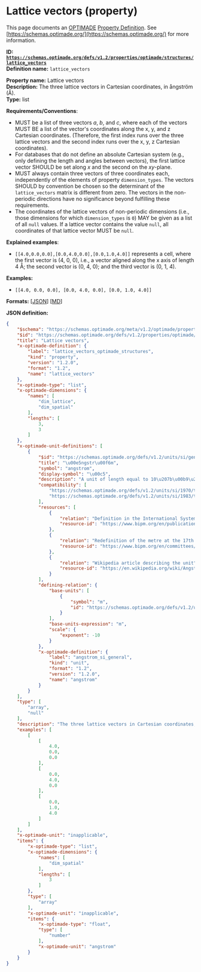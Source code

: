 # Lattice vectors (property)

This page documents an [OPTIMADE](https://www.optimade.org/) [Property Definition](https://schemas.optimade.org/#definitions). See [https://schemas.optimade.org/](https://schemas.optimade.org/) for more information.

**ID: [`https://schemas.optimade.org/defs/v1.2/properties/optimade/structures/lattice_vectors`](https://schemas.optimade.org/defs/v1.2/properties/optimade/structures/lattice_vectors.md)**  
**Definition name:** `lattice_vectors`

**Property name:** Lattice vectors  
**Description:** The three lattice vectors in Cartesian coordinates, in ångström (Å).  
**Type:** list  

**Requirements/Conventions**:

- MUST be a list of three vectors *a*, *b*, and *c*, where each of the vectors MUST BE a list of the vector's coordinates along the x, y, and z Cartesian coordinates.
  (Therefore, the first index runs over the three lattice vectors and the second index runs over the x, y, z Cartesian coordinates).
- For databases that do not define an absolute Cartesian system (e.g., only defining the length and angles between vectors), the first lattice vector SHOULD be set along *x* and the second on the *xy*-plane.
- MUST always contain three vectors of three coordinates each, independently of the elements of property `dimension_types`.
  The vectors SHOULD by convention be chosen so the determinant of the `lattice_vectors` matrix is different from zero.
  The vectors in the non-periodic directions have no significance beyond fulfilling these requirements.
- The coordinates of the lattice vectors of non-periodic dimensions (i.e., those dimensions for which `dimension_types` is `0`) MAY be given as a list of all `null` values.
  If a lattice vector contains the value `null`, all coordinates of that lattice vector MUST be `null`.

**Explained examples**:

- `[[4.0,0.0,0.0],[0.0,4.0,0.0],[0.0,1.0,4.0]]` represents a cell, where the first vector is (4, 0, 0), i.e., a vector aligned along the x axis of length 4 Å; the second vector is (0, 4, 0); and the third vector is (0, 1, 4).

**Examples:**

- `[[4.0, 0.0, 0.0], [0.0, 4.0, 0.0], [0.0, 1.0, 4.0]]`

**Formats:** [[JSON](lattice_vectors.json)] [[MD](lattice_vectors.md)]

**JSON definition:**

``` json
{
    "$schema": "https://schemas.optimade.org/meta/v1.2/optimade/property_definition.md",
    "$id": "https://schemas.optimade.org/defs/v1.2/properties/optimade/structures/lattice_vectors",
    "title": "Lattice vectors",
    "x-optimade-definition": {
        "label": "lattice_vectors_optimade_structures",
        "kind": "property",
        "version": "1.2.0",
        "format": "1.2",
        "name": "lattice_vectors"
    },
    "x-optimade-type": "list",
    "x-optimade-dimensions": {
        "names": [
            "dim_lattice",
            "dim_spatial"
        ],
        "lengths": [
            3,
            3
        ]
    },
    "x-optimade-unit-definitions": [
        {
            "$id": "https://schemas.optimade.org/defs/v1.2/units/si/general/angstrom",
            "title": "\u00e5ngstr\u00f6m",
            "symbol": "angstrom",
            "display-symbol": "\u00c5",
            "description": "A unit of length equal to 10\u207b\u00b9\u2070 meter, using the current, or one of the historical, definitions of the SI units.\n\nThe \u00e5ngstr\u00f6m appear in the International System of Units (SI), 1st ed. (1970) defined as \"1 \u00c5 = 0.1 nm = 10\u207b\u00b9\u2070 m\".\n\nThe \u00e5ngstr\u00f6m was implicitly redefined via the redefinition of the metre at the 17th CGPM meeting (1983), resolution 1.\n\n- The International System of Units (SI), 1st ed. (1970) categorizes the unit as \"temporarily admitted\" for use with the SI units.\n- The International System of Units (SI), 7th ed. (1998) changes the categorisation to \"Other non-SI units currently accepted for use with the International System.\"\n- The International System of Units (SI), 8th ed. (2006) changes the categorization to \"Other non-SI units\" and adds as a clarifying footnote \"The \u00e5ngstr\u00f6m is widely used by x-ray crystallographers and structural chemists because all chemical bonds lie in the range 1 to 3 \u00e5ngstr\u00f6ms. However it has no official sanction from the CIPM or the CGPM.\"\n- The \u00e5ngstr\u00f6m is omitted in the International System of Units (SI), 9th Edition (2019).\n\nThis is a generalized definition taken to reference the current, or one of the historical, SI unit definitions.\nThis definition is intended for situations when it is not possible to be more precise, e.g., in contexts where data have been collected that uses different historical SI definitions.",
            "compatibility": [
                "https://schemas.optimade.org/defs/v1.2/units/si/1970/temporary/angstrom",
                "https://schemas.optimade.org/defs/v1.2/units/si/1983/temporary/angstrom"
            ],
            "resources": [
                {
                    "relation": "Definition in the International System of Units (SI), 1th Edition",
                    "resource-id": "https://www.bipm.org/en/publications/si-brochure"
                },
                {
                    "relation": "Redefinition of the metre at the 17th CGPM meeting (1983), resolution 1",
                    "resource-id": "https://www.bipm.org/en/committees/cg/cgpm/17-1983/resolution-1"
                },
                {
                    "relation": "Wikipedia article describing the unit",
                    "resource-id": "https://en.wikipedia.org/wiki/Angstrom"
                }
            ],
            "defining-relation": {
                "base-units": [
                    {
                        "symbol": "m",
                        "id": "https://schemas.optimade.org/defs/v1.2/units/si/general/metre"
                    }
                ],
                "base-units-expression": "m",
                "scale": {
                    "exponent": -10
                }
            },
            "x-optimade-definition": {
                "label": "angstrom_si_general",
                "kind": "unit",
                "format": "1.2",
                "version": "1.2.0",
                "name": "angstrom"
            }
        }
    ],
    "type": [
        "array",
        "null"
    ],
    "description": "The three lattice vectors in Cartesian coordinates, in \u00e5ngstr\u00f6m (\u00c5).\n\n**Requirements/Conventions**:\n\n- MUST be a list of three vectors *a*, *b*, and *c*, where each of the vectors MUST BE a list of the vector's coordinates along the x, y, and z Cartesian coordinates.\n  (Therefore, the first index runs over the three lattice vectors and the second index runs over the x, y, z Cartesian coordinates).\n- For databases that do not define an absolute Cartesian system (e.g., only defining the length and angles between vectors), the first lattice vector SHOULD be set along *x* and the second on the *xy*-plane.\n- MUST always contain three vectors of three coordinates each, independently of the elements of property `dimension_types`.\n  The vectors SHOULD by convention be chosen so the determinant of the `lattice_vectors` matrix is different from zero.\n  The vectors in the non-periodic directions have no significance beyond fulfilling these requirements.\n- The coordinates of the lattice vectors of non-periodic dimensions (i.e., those dimensions for which `dimension_types` is `0`) MAY be given as a list of all `null` values.\n  If a lattice vector contains the value `null`, all coordinates of that lattice vector MUST be `null`.\n\n**Explained examples**:\n\n- `[[4.0,0.0,0.0],[0.0,4.0,0.0],[0.0,1.0,4.0]]` represents a cell, where the first vector is (4, 0, 0), i.e., a vector aligned along the x axis of length 4 \u00c5; the second vector is (0, 4, 0); and the third vector is (0, 1, 4).",
    "examples": [
        [
            [
                4.0,
                0.0,
                0.0
            ],
            [
                0.0,
                4.0,
                0.0
            ],
            [
                0.0,
                1.0,
                4.0
            ]
        ]
    ],
    "x-optimade-unit": "inapplicable",
    "items": {
        "x-optimade-type": "list",
        "x-optimade-dimensions": {
            "names": [
                "dim_spatial"
            ],
            "lengths": [
                3
            ]
        },
        "type": [
            "array"
        ],
        "x-optimade-unit": "inapplicable",
        "items": {
            "x-optimade-type": "float",
            "type": [
                "number"
            ],
            "x-optimade-unit": "angstrom"
        }
    }
}
```